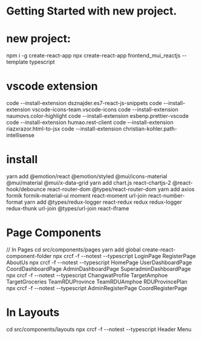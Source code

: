 # Getting Started with new project.
# new project: 
npm i -g create-react-app
npx create-react-app frontend_mui_reactjs --template typescript

# vscode extension 
code --install-extension dsznajder.es7-react-js-snippets
code --install-extension vscode-icons-team.vscode-icons
code --install-extension naumovs.color-highlight
code --install-extension esbenp.prettier-vscode
code --install-extension humao.rest-client
code --install-extension riazxrazor.html-to-jsx
code --install-extension christian-kohler.path-intellisense

# install
yarn add @emotion/react @emotion/styled @mui/icons-material @mui/material @mui/x-data-grid
yarn add chart.js react-chartjs-2 @react-hook/debounce react-router-dom @types/react-router-dom
yarn add axios formik formik-material-ui moment react-moment url-join react-number-format
yarn add @types/redux-logger react-redux redux redux-logger redux-thunk url-join @types/url-join react-iframe

# Page Components
// In Pages
cd src/components/pages
yarn add global create-react-component-folder
npx crcf -f --notest --typescript LoginPage RegisterPage AboutUs
npx crcf -f --notest --typescript HomePage UserDashboardPage CoordDashboardPage AdminDashboardPage SuperadminDashboardPage
npx crcf -f --notest --typescript ChangwatProfile TargetAmphoe TargetGroceries TeamRDUProvince TeamRDUAmphoe RDUProvincePlan
npx crcf -f --notest --typescript AdminRegisterPage CoordRegisterPage

# In Layouts
cd src/components/layouts
npx crcf -f --notest --typescript Header Menu

